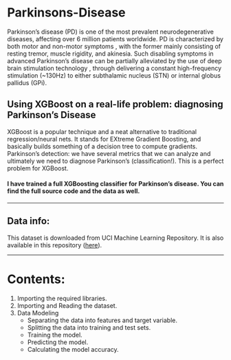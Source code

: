 # Parkinsons-Disease

Parkinson’s disease (PD) is one of the most prevalent neurodegenerative diseases, affecting over 6 million patients worldwide. PD is characterized by both motor and non-motor symptoms , with the former mainly consisting of resting tremor, muscle rigidity, and akinesia. Such disabling symptoms in advanced Parkinson’s disease can be partially alleviated by the use of deep brain stimulation technology , through delivering a constant high-frequency stimulation (~130Hz) to either subthalamic nucleus (STN) or internal globus pallidus (GPi).

## Using XGBoost on a real-life problem: diagnosing Parkinson’s Disease

XGBoost is a popular technique and a neat alternative to traditional regression/neural nets. It stands for EXtreme Gradient Boosting, and basically builds something of a decision tree to compute gradients. 
Parkinson’s detection: we have several metrics that we can analyze and ultimately we need to diagnose Parkinson’s (classification!). This is a perfect problem for XGBoost.

#### I have trained a full XGBoosting classifier for Parkinson’s disease. You can find the full source code and the data as well.

---
## Data info:
This dataset is downloaded from UCI Machine Learning Repository. It is also available in this repository ([here](https://github.com/Ravjot03/Parkinsons-Disease/blob/master/parkinsons.data)).

---
# Contents:
1. Importing the required libraries.
2. Importing and Reading the dataset.
3. Data Modeling
    - Separating the data into features and target variable.
    - Splitting the data into training and test sets.
    - Training the model.
    - Predicting the model.
    - Calculating the model accuracy.
 
